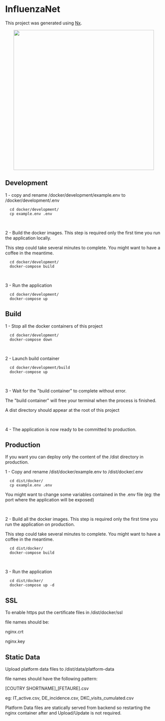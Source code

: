 

# InfluenzaNet
This project was generated using [Nx](https://nx.dev).
<p style="text-align: center;"><img src="https://raw.githubusercontent.com/nrwl/nx/master/images/nx-logo.png" width="450"></p>

## Development

1 - copy and rename /docker/development/example.env to /docker/development/.env
```
  cd docker/development/
  cp example.env .env
```

&nbsp;

2 - Build the docker images. This step is required only the first time you run the application locally.

This step could take several minutes to complete. You might want to have a coffee in the meantime.
```
  cd docker/development/
  docker-compose build
```

&nbsp;

3 - Run the application
```
  cd docker/development/
  docker-compose up
```

## Build
1 - Stop all the docker containers of this project
```
  cd docker/development/
  docker-compose down
```

&nbsp;

2 - Launch build container
```
  cd docker/development/build
  docker-compose up
```

&nbsp;

3 - Wait for the "build container" to complete without error. 

The "build container" will free your terminal when the process is finished.

A dist directory should appear at the root of this project

&nbsp;

4 - The application is now ready to be committed to production.


## Production
If you want you can deploy only the content of the /dist directory in production.

1 - Copy and rename /dist/docker/example.env to /dist/docker/.env
```
  cd dist/docker/
  cp example.env .env
```
You might want to change some variables contained in the .env file (eg: the port where the application will be exposed)

&nbsp;

2 - Build all the docker images. This step is required only the first time you run the application on production.

This step could take several minutes to complete. You might want to have a coffee in the meantime.
```
  cd dist/docker/
  docker-compose build
```

&nbsp;

3 - Run the application
```
  cd dist/docker/
  docker-compose up -d
```


## SSL
To enable https put the certificate files in /dist/docker/ssl

file names should be:

nginx.crt

nginx.key


## Static Data

Upload platform data files to /dist/data/platform-data

file names should have the following pattern: 

[COUTRY SHORTNAME]_[FETAURE].csv

eg: IT_active.csv, DE_incidence.csv, DKC_visits_cumulated.csv

Platform Data files are statically served from backend so restarting the nginx container after and Upload/Update is not required.

&nbsp;


